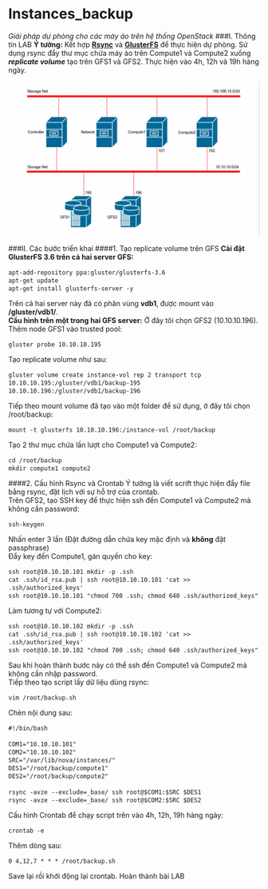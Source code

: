 # Instances_backup
<i>Giải pháp dự phòng cho các máy ảo trên hệ thống OpenStack</i>
###I. Thông tin LAB
**Ý tưởng:** Kết hợp [**Rsync**](https://github.com/hocchudong/rsync) và [**GlusterFS**](https://github.com/hocchudong/GlusterFS) để thực hiện dự phòng. Sử dụng rsync đẩy thư mục chứa máy ảo trên Compute1 và Compute2 xuống ***replicate volume*** tạo trên GFS1 và GFS2. Thực hiện vào 4h, 12h và 19h hàng ngày.

![Mô hình LAB](https://github.com/trananhkma/image/blob/master/dgfdg.png)

###II. Các bước triển khai
####1. Tạo replicate volume trên GFS
**Cài đặt GlusterFS 3.6 trên cả hai server GFS:**

    apt-add-repository ppa:gluster/glusterfs-3.6
    apt-get update
    apt-get install glusterfs-server -y

Trên cả hai server này đã có phân vùng **vdb1**, được mount vào **/gluster/vdb1/**. <br>
**Cấu hình trên một trong hai GFS server:**
Ở đây tôi chọn GFS2 (10.10.10.196).<br>
Thêm node GFS1 vào trusted pool:

    gluster probe 10.10.10.195

Tạo replicate volume như sau:

    gluster volume create instance-vol rep 2 transport tcp 10.10.10.195:/gluster/vdb1/backup-195 10.10.10.196:/gluster/vdb1/backup-196

Tiếp theo mount volume đã tạo vào một folder để sử dụng, ở đây tôi chọn /root/backup:

    mount -t glusterfs 10.10.10.196:/instance-vol /root/backup

Tạo 2 thư mục chứa lần lượt cho Compute1 và Compute2:

    cd /root/backup
    mkdir compute1 compute2

####2. Cấu hình Rsync và Crontab
Ý tưởng là viết scrift thực hiện đẩy file bằng rsync, đặt lịch với sự hỗ trợ của crontab.<br>
Trên GFS2, tạo SSH key để thực hiện ssh đến Compute1 và Compute2 mà không cần password:

    ssh-keygen

Nhấn enter 3 lần (Đặt đường dẫn chứa key mặc định và **không** đặt passphrase)<br>
Đẩy key đến Compute1, gán quyền cho key:

    ssh root@10.10.10.101 mkdir -p .ssh
    cat .ssh/id_rsa.pub | ssh root@10.10.10.101 'cat >> .ssh/authorized_keys'
    ssh root@10.10.10.101 "chmod 700 .ssh; chmod 640 .ssh/authorized_keys"

Làm tương tự với Compute2:

    ssh root@10.10.10.102 mkdir -p .ssh
    cat .ssh/id_rsa.pub | ssh root@10.10.10.102 'cat >> .ssh/authorized_keys'
    ssh root@10.10.10.102 "chmod 700 .ssh; chmod 640 .ssh/authorized_keys"

Sau khi hoàn thành bước này có thể ssh đến Compute1 và Compute2 mà không cần nhập password.<br>
Tiếp theo tạo script lấy dữ liệu dùng rsync:

    vim /root/backup.sh

Chèn nội dung sau:

    #!/bin/bash
    
    COM1="10.10.10.101"
    COM2="10.10.10.102"
    SRC="/var/lib/nova/instances/"
    DES1="/root/backup/compute1"
    DES2="/root/backup/compute2"
    
    rsync -avze --exclude=_base/ ssh root@$COM1:$SRC $DES1
    rsync -avze --exclude=_base/ ssh root@$COM2:$SRC $DES2

Cấu hình Crontab để chạy script trên vào 4h, 12h, 19h hàng ngày:

    crontab -e

Thêm dòng sau:

    0 4,12,7 * * * /root/backup.sh

Save lại rồi khởi động lại crontab. Hoàn thành bài LAB
